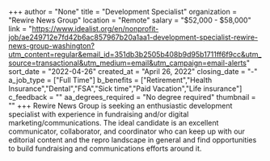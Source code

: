 +++
author = "None"
title = "Development Specialist"
organization = "Rewire News Group"
location = "Remote"
salary = "$52,000 - $58,000"
link = "https://www.idealist.org/en/nonprofit-job/ae249712e7fd42b6ac857967b20a1aa1-development-specialist-rewire-news-group-washington?utm_content=regular&email_id=351db3b2505b408b9d95b1711ff6f9cc&utm_source=transactional&utm_medium=email&utm_campaign=email-alerts"
sort_date = "2022-04-26"
created_at = "April 26, 2022"
closing_date = "-"
a_job_type = ["Full Time"]
b_benefits = ["Retirement","Health Insurance","Dental","FSA","Sick time","Paid Vacation","Life insurance"]
c_feedback = ""
aa_degrees_required = "No degree required"
thumbnail = ""
+++
Rewire News Group is seeking an enthusiastic development specialist with experience in fundraising and/or digital marketing/communications. The ideal candidate is an excellent communicator, collaborator, and coordinator who can keep up with our editorial content and the repro landscape in general and find opportunities to build fundraising and communications efforts around it.